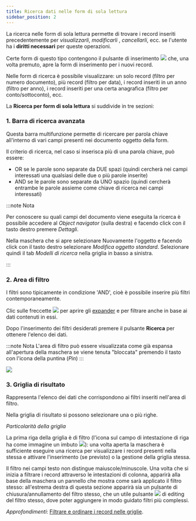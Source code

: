 ```yaml
---
title: Ricerca dati nelle form di sola lettura
sidebar_position: 2
---
```


La ricerca nelle form di sola lettura permette di trovare i record inseriti precedentemente per *visualizzarli*, *modificarli* , *cancellarli*, ecc. se l'utente ha i **diritti necessari** per queste operazioni.

Certe form di questo tipo contengono il pulsante di inserimento ![](/img/neutral/common/new.png) che, una volta premuto, apre la form di inserimento per i nuovi record.

Nelle form di ricerca è possibile visualizzare: un solo record (filtro per numero documento), più record (filtro per data), i record inseriti in un anno (filtro per anno), i record inseriti per una certa anagrafica (filtro per conto/sottoconto), ecc.


La **Ricerca per form di sola lettura** si suddivide in tre sezioni:

### 1. Barra di ricerca avanzata

Questa barra multifunzione permette di ricercare per parola chiave all'interno di vari campi presenti nei documento oggetto della form.

Il criterio di ricerca, nel caso si inserisca più di una parola chiave, può essere:

- OR se le parole sono separate da DUE spazi (quindi cercherà nei campi interessati una qualsiasi delle due o più parole inserite)
- AND se le parole sono separate da UNO spazio (quindi cercherà entrambe le parole assieme come chiave di ricerca nei campi interessati)
 

:::note Nota

Per conoscere su quali campi del documento viene eseguita la ricerca è possibile accedere al *Object navigator* (sulla destra) e facendo click con il tasto destro premere *Dettagli*. 

Nella maschera che si apre selezionare Nuovamente l'oggetto e facendo click con il tasto destro selezionare *Modifica oggetto standard*. Selezionare quindi il tab *Modelli di ricerca* nella griglia in basso a sinistra.

:::



### 2. Area di filtro

I filtri sono tipicamente in condizione 'AND', cioè è possibile inserire più filtri contemporaneamente.

Clic sulle freccette ![](/img/neutral/common/arrow.png) per aprire gli [expander](/docs/guide/glossary/glossary-intro#expander) e per filtrare anche in base ai dati contenuti in essi.

Dopo l'inserimento dei filtri desiderati premere il pulsante **Ricerca** per ottenere l'elenco dei dati.


:::note Nota
L'area di filtro può essere visualizzata come già espansa all'apertura della maschera se viene tenuta "bloccata" premendo il tasto con l'icona della puntina (*Pin*)
:::

![](/img/neutral/common/pin.png)

### 3. Griglia di risultato

Rappresenta l'elenco dei dati che corrispondono ai filtri inseriti nell'area di filtro.

Nella griglia di risultato si possono selezionare una o più righe.

*Particolarità della griglia* 

La prima riga della griglia è di filtro (l'icona sul campo di intestazione di riga ha come immagine un imbuto ![](/img/neutral/common/filter.png)): una volta aperta la maschera è sufficiente eseguire una ricerca per visualizzare i record presenti nella stessa e attivare l'inserimento (se previsto) o la gestione della griglia stessa.

Il filtro nei campi testo non distingue maiuscole/minuscole. Una volta che si inizia a filtrare i record attraverso le intestazioni di colonna, apparirà alla base della maschera un pannello che mostra come sarà applicato il filtro stesso: all'estrema destra di questa sezione apparirà sia un pulsante di chiusura/annullamento del filtro stesso, che un utile pulsante ![](/img/neutral/common/pencil.png) di editing del filtro stesso, dove poter aggiungere in modo guidato filtri più complessi.

*Approfondimenti*: [Filtrare e ordinare i record nelle griglie](/docs/guide/operations-with-data/filter-sort-and-other-operations-with-records-in-grids).